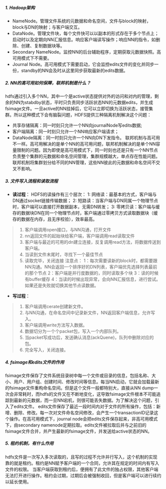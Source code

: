 ##### 1. Hadoop架构
* NameNode。管理文件系统的元数据和命名空间，文件与block的映射，block与DN的映射；与客户端交互。
* DataNode。管理文件块，每个文件快可以以副本的形式存在于多个节点上；启动时以及定期向NN汇报信息。响应客户端读写操作；响应NN的指令，如删除、创建、复制数据块等。
* Secondary NameNode。监控NN的后台辅助程序，定期获取元数据快照。高可用模式下不需要。
* Journal Node。高可用模式下需要启动，它会监控edits文件的变化并同步一份，standby的NN会及时从这里同步获取最新的edits数据。
##### 2. NN的高可用如何保障，联邦机制是什么？
hdfs通过引入多个NN，其中一个是active状态提供对外的访问和对内的管理，剩余的NN为stabdby状态，平时只负责同步活跃状态NN的元数据edits，并生成fsimage文件。一旦active的NN挂掉后，它可以立即切换为活跃状态，接管集群。所以这种模式下会有脑裂问题，HDFS提供三种隔离机制解决这个问题：
* 共享存储隔离：同一时刻只允许一个NN向journalNode写edits数据;
* 客户端隔离：同一时刻只允许一个NN响应客户端请求；
* DataNode隔离：同一时刻只允许一个NN向DN下发指令。
联邦机制与高可用不一样。高可用解决的是单个NN的高可用问题，联邦机制解决的是单个NN容量限制的问题。因为即使是高可用模式下，同一时刻也还是只有一个NN节点负责整个集群的元数据和命名空间管理，集群规模越大，单点存在性能问题。联邦机制将集群划分给不同的NN管理，这些NN彼此的元数据和命名空间不交叉不影响。

##### 3. 文件写入流程和读取流程
* **读过程**：
HDFS的读操作有三个层次：
1: 网络读：最基本的方式，客户端与DN通过socket链接传输数据；
2: 短路读：当客户端与DN同属一个物理节点时，客户端可以直接打开数据副本，无需DN转发；
3: 零拷贝读：客户端与缓存的数据块DN在同一个物理节点时，客户端通过零拷贝方式读取数据块（缓存的数据在内存，且无序校验），效率最高。
> 1. 客户端调用open接口，与NN沟通，打开文件
> 2. nn返回文件的起始块给客户端，客户端调用read读取文件
> 3. 客户端与最近的可用的dn建立连接，反复调用read方法，将数据传送到客户端。
> 4. 当读到文件末尾时，寻找下一个最佳节点
> 5. 读取完毕，关闭连接
>注意点： 
>1：每次需要读新的block时，都需要跟NN沟通。NN会返回一个排序好的DN列表，客户端优先选择列表最前的那个节点
>2：客户端是并行度数据的，同时读取多个块
>3：读的时候有buffer缓存
>4：当读的时候出现异常，会向NN汇报信息，进行尝试。如果还是失败就切换其他节点读数据。

* **写过程**：
> 1. 客户端调用cerate创建新文件。
> 2. 与NN沟通，在命名空间中记录新文件，NN返回客户端信息，允许写入。
> 3. 客户端调用write方法写入数据。
> 4. 数据切分为一个个packet包，写入一个内部队列。
> 5. 当packet写成功后，发送确认消息(ackQuene)，队列中删除对应的包。
> 6. 完全写入，关闭连接。


##### 4. fsimage和edits文件的作用
fsimage文件保存了文件系统目录树中每一个文件或目录的信息，包括名称、大小、用户、用户组、创建时间、修改时间等信息。每当NN启动，它就会加载最新的fsimage文件重构命名空间。但是这个文件一般都特别大，直接从NN dump一次会非常耗时，而hdfs的文件又在不断地变化，这导致fsimage文件根本不可能追踪到最新的元数据，而一旦NN宕机，则很可能丢失数据。为了解决这个问题，引入了edits文件。
edits文件保存了最近一段时间内对于文件的所有操作，包括：新增、删除、修改。每一次对文件命名空间修改，会产生一个transactionID记录这个操作。在高可用模式下，journal node会把edits文件保存起来，非高可用模式下，由secondary namenode定期拉取。edits文件被拉取后并与之前旧的fsimage文件合并，并产生最新的fsimage文件，并发送给active状态的NN。

##### 5. 租约机制，有什么作用
hdfs文件是一次写入多次读取的，且写的过程不允许并行写入，这个机制的实现靠的就是租约。租约是NN赋予客户端的一个合同，允许其在规定的时间内有写入文件的权限。
当客户端获取到租约后，便拥有了此文件的独占权限，其他客户端无法打开进行操作。租约会过期，过期后会被强制收回，但是客户端可以进行续约以延长使用。
